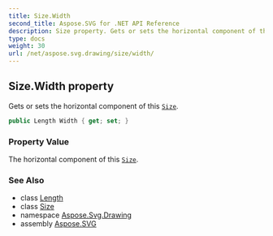 ```yaml
---
title: Size.Width
second_title: Aspose.SVG for .NET API Reference
description: Size property. Gets or sets the horizontal component of this Size
type: docs
weight: 30
url: /net/aspose.svg.drawing/size/width/
---
```

## Size.Width property

Gets or sets the horizontal component of this [`Size`](../).

```csharp
public Length Width { get; set; }
```

### Property Value

The horizontal component of this [`Size`](../).

### See Also

* class [Length](../../length/)
* class [Size](../)
* namespace [Aspose.Svg.Drawing](../../size/)
* assembly [Aspose.SVG](../../../)
